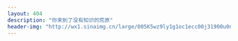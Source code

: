 ```yaml
---
layout: 404
description: "你来到了没有知识的荒原"
header-img: "http://wx1.sinaimg.cn/large/005K5wz9ly1g1oc1ecc00j31900u0npe.jpg"
---
```

